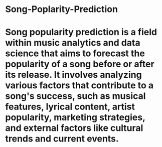 # Song-Poplarity-Prediction
# Song popularity prediction is a field within music analytics and data science that aims to forecast the popularity of a song before or after its release. It involves analyzing various factors that contribute to a song's success, such as musical features, lyrical content, artist popularity, marketing strategies, and external factors like cultural trends and current events.
